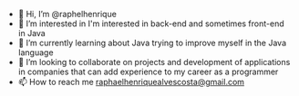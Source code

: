 - 👋 Hi, I’m @raphelhenrique
- 👀 I’m interested in I'm interested in back-end and sometimes front-end in Java
- 🌱 I’m currently learning about Java trying to improve myself in the Java language
- 💞️ I’m looking to collaborate on projects and development of applications in companies that can add experience to my career as a programmer
- 📫 How to reach me raphaelhenriquealvescosta@gmail.com 
  
<!---
raphelhenrique/raphelhenrique is a ✨ special ✨ repository because its `README.md` (this file) appears on your GitHub profile.
You can click the Preview link to take a look at your changes.
--->
